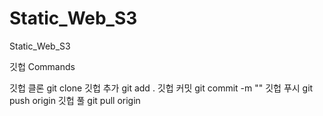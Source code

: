 # Static_Web_S3
Static_Web_S3


깃헙 Commands 

깃헙 클론
git clone <URL>
깃헙 추가
git add .
깃헙 커밋
git commit -m "<Message>"
깃헙 푸시
git push origin <branchName> 
깃헙 풀
git pull origin <branchName>
